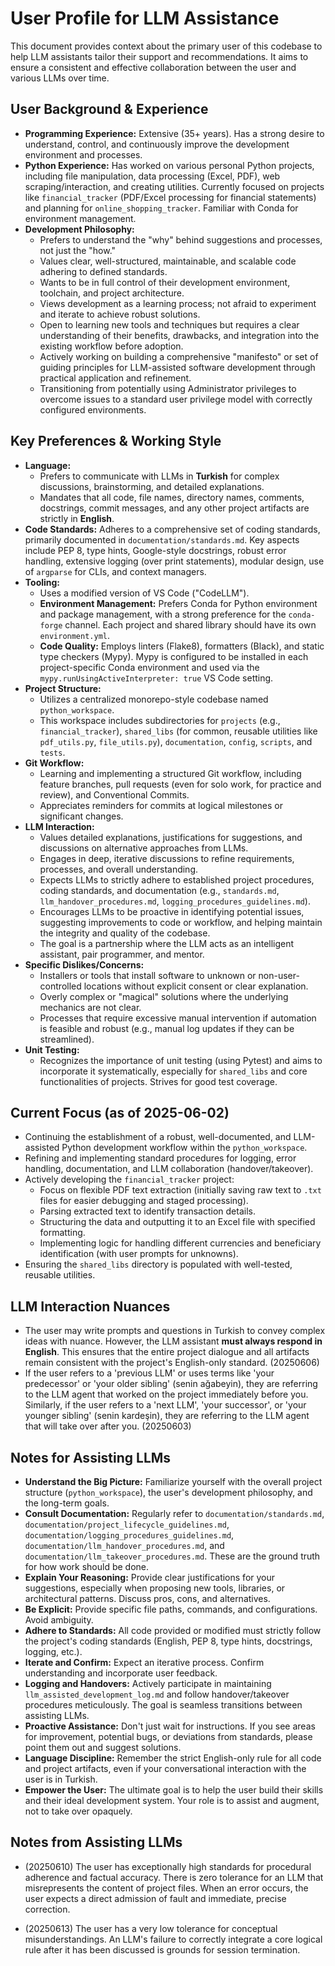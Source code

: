 # User Profile for LLM Assistance

This document provides context about the primary user of this codebase to help LLM assistants tailor their support and recommendations. It aims to ensure a consistent and effective collaboration between the user and various LLMs over time.

## User Background & Experience

*   **Programming Experience:** Extensive (35+ years). Has a strong desire to understand, control, and continuously improve the development environment and processes.
*   **Python Experience:** Has worked on various personal Python projects, including file manipulation, data processing (Excel, PDF), web scraping/interaction, and creating utilities. Currently focused on projects like `financial_tracker` (PDF/Excel processing for financial statements) and planning for `online_shopping_tracker`. Familiar with Conda for environment management.
*   **Development Philosophy:**
    *   Prefers to understand the "why" behind suggestions and processes, not just the "how."
    *   Values clear, well-structured, maintainable, and scalable code adhering to defined standards.
    *   Wants to be in full control of their development environment, toolchain, and project architecture.
    *   Views development as a learning process; not afraid to experiment and iterate to achieve robust solutions.
    *   Open to learning new tools and techniques but requires a clear understanding of their benefits, drawbacks, and integration into the existing workflow before adoption.
    *   Actively working on building a comprehensive "manifesto" or set of guiding principles for LLM-assisted software development through practical application and refinement.
    *   Transitioning from potentially using Administrator privileges to overcome issues to a standard user privilege model with correctly configured environments.

## Key Preferences & Working Style

*   **Language:**
    *   Prefers to communicate with LLMs in **Turkish** for complex discussions, brainstorming, and detailed explanations.
    *   Mandates that all code, file names, directory names, comments, docstrings, commit messages, and any other project artifacts are strictly in **English**.
*   **Code Standards:** Adheres to a comprehensive set of coding standards, primarily documented in `documentation/standards.md`. Key aspects include PEP 8, type hints, Google-style docstrings, robust error handling, extensive logging (over print statements), modular design, use of `argparse` for CLIs, and context managers.
*   **Tooling:**
    *   Uses a modified version of VS Code ("CodeLLM").
    *   **Environment Management:** Prefers Conda for Python environment and package management, with a strong preference for the `conda-forge` channel. Each project and shared library should have its own `environment.yml`.
    *   **Code Quality:** Employs linters (Flake8), formatters (Black), and static type checkers (Mypy). Mypy is configured to be installed in each project-specific Conda environment and used via the `mypy.runUsingActiveInterpreter: true` VS Code setting.
*   **Project Structure:**
    *   Utilizes a centralized monorepo-style codebase named `python_workspace`.
    *   This workspace includes subdirectories for `projects` (e.g., `financial_tracker`), `shared_libs` (for common, reusable utilities like `pdf_utils.py`, `file_utils.py`), `documentation`, `config`, `scripts`, and `tests`.
*   **Git Workflow:**
    *   Learning and implementing a structured Git workflow, including feature branches, pull requests (even for solo work, for practice and review), and Conventional Commits.
    *   Appreciates reminders for commits at logical milestones or significant changes.
*   **LLM Interaction:**
    *   Values detailed explanations, justifications for suggestions, and discussions on alternative approaches from LLMs.
    *   Engages in deep, iterative discussions to refine requirements, processes, and overall understanding.
    *   Expects LLMs to strictly adhere to established project procedures, coding standards, and documentation (e.g., `standards.md`, `llm_handover_procedures.md`, `logging_procedures_guidelines.md`).
    *   Encourages LLMs to be proactive in identifying potential issues, suggesting improvements to code or workflow, and helping maintain the integrity and quality of the codebase.
    *   The goal is a partnership where the LLM acts as an intelligent assistant, pair programmer, and mentor.
*   **Specific Dislikes/Concerns:**
    *   Installers or tools that install software to unknown or non-user-controlled locations without explicit consent or clear explanation.
    *   Overly complex or "magical" solutions where the underlying mechanics are not clear.
    *   Processes that require excessive manual intervention if automation is feasible and robust (e.g., manual log updates if they can be streamlined).
*   **Unit Testing:**
    *   Recognizes the importance of unit testing (using Pytest) and aims to incorporate it systematically, especially for `shared_libs` and core functionalities of projects. Strives for good test coverage.

## Current Focus (as of 2025-06-02)

*   Continuing the establishment of a robust, well-documented, and LLM-assisted Python development workflow within the `python_workspace`.
*   Refining and implementing standard procedures for logging, error handling, documentation, and LLM collaboration (handover/takeover).
*   Actively developing the `financial_tracker` project:
    *   Focus on flexible PDF text extraction (initially saving raw text to `.txt` files for easier debugging and staged processing).
    *   Parsing extracted text to identify transaction details.
    *   Structuring the data and outputting it to an Excel file with specified formatting.
    *   Implementing logic for handling different currencies and beneficiary identification (with user prompts for unknowns).
*   Ensuring the `shared_libs` directory is populated with well-tested, reusable utilities.



## LLM Interaction Nuances
* The user may write prompts and questions in Turkish to convey complex ideas with nuance. However, the LLM assistant **must always respond in English**. This ensures that the entire project dialogue and all artifacts remain consistent with the project's English-only standard. (20250606)
*   If the user refers to a 'previous LLM' or uses terms like 'your predecessor' or 'your older sibling' (senin ağabeyin), they are referring to the LLM agent that worked on the project immediately before you. Similarly, if the user refers to a 'next LLM', 'your successor', or 'your younger sibling' (senin kardeşin), they are referring to the LLM agent that will take over after you. (20250603)

## Notes for Assisting LLMs

*   **Understand the Big Picture:** Familiarize yourself with the overall project structure (`python_workspace`), the user's development philosophy, and the long-term goals.
*   **Consult Documentation:** Regularly refer to `documentation/standards.md`, `documentation/project_lifecycle_guidelines.md`, `documentation/logging_procedures_guidelines.md`, `documentation/llm_handover_procedures.md`, and `documentation/llm_takeover_procedures.md`. These are the ground truth for how work should be done.
*   **Explain Your Reasoning:** Provide clear justifications for your suggestions, especially when proposing new tools, libraries, or architectural patterns. Discuss pros, cons, and alternatives.
*   **Be Explicit:** Provide specific file paths, commands, and configurations. Avoid ambiguity.
*   **Adhere to Standards:** All code provided or modified must strictly follow the project's coding standards (English, PEP 8, type hints, docstrings, logging, etc.).
*   **Iterate and Confirm:** Expect an iterative process. Confirm understanding and incorporate user feedback.
*   **Logging and Handovers:** Actively participate in maintaining `llm_assisted_development_log.md` and follow handover/takeover procedures meticulously. The goal is seamless transitions between assisting LLMs.
*   **Proactive Assistance:** Don't just wait for instructions. If you see areas for improvement, potential bugs, or deviations from standards, please point them out and suggest solutions.
*   **Language Discipline:** Remember the strict English-only rule for all code and project artifacts, even if your conversational interaction with the user is in Turkish.
*   **Empower the User:** The ultimate goal is to help the user build their skills and their ideal development system. Your role is to assist and augment, not to take over opaquely.

## Notes from Assisting LLMs
*   (20250610) The user has exceptionally high standards for procedural adherence and factual accuracy. There is zero tolerance for an LLM that misrepresents the content of project files. When an error occurs, the user expects a direct admission of fault and immediate, precise correction.

*   (20250613) The user has a very low tolerance for conceptual misunderstandings. An LLM's failure to correctly integrate a core logical rule after it has been discussed is grounds for session termination.